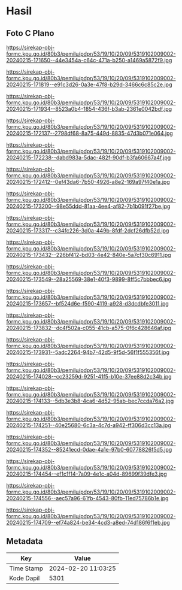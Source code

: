 # Hasil

## Foto C Plano

https://sirekap-obj-formc.kpu.go.id/80b3/pemilu/pdpr/53/19/10/20/09/5319102009002-20240215-171650--44e3454a-c64c-471a-b250-a1469a5872f9.jpg

https://sirekap-obj-formc.kpu.go.id/80b3/pemilu/pdpr/53/19/10/20/09/5319102009002-20240215-171819--e91c3d26-0a3e-47f8-b29d-3466c6c85c2e.jpg

https://sirekap-obj-formc.kpu.go.id/80b3/pemilu/pdpr/53/19/10/20/09/5319102009002-20240215-171934--8523a0b4-1854-436f-b3ab-2361e0042bdf.jpg

https://sirekap-obj-formc.kpu.go.id/80b3/pemilu/pdpr/53/19/10/20/09/5319102009002-20240215-172137--2798df68-8a75-449d-8835-47d3b071e064.jpg

https://sirekap-obj-formc.kpu.go.id/80b3/pemilu/pdpr/53/19/10/20/09/5319102009002-20240215-172238--dabd983a-5dac-482f-90df-b3fa60667a4f.jpg

https://sirekap-obj-formc.kpu.go.id/80b3/pemilu/pdpr/53/19/10/20/09/5319102009002-20240215-172412--0ef43da6-7b50-4926-a8e2-169a97f40e1a.jpg

https://sirekap-obj-formc.kpu.go.id/80b3/pemilu/pdpr/53/19/10/20/09/5319102009002-20240215-173200--98e55ddd-81aa-4ee4-af82-7b1b091f27be.jpg

https://sirekap-obj-formc.kpu.go.id/80b3/pemilu/pdpr/53/19/10/20/09/5319102009002-20240215-173317--c34fc226-3d0a-449b-8fdf-2dcf26dfb52d.jpg

https://sirekap-obj-formc.kpu.go.id/80b3/pemilu/pdpr/53/19/10/20/09/5319102009002-20240215-173432--226bf412-bd03-4e42-840e-5a7cf30c6911.jpg

https://sirekap-obj-formc.kpu.go.id/80b3/pemilu/pdpr/53/19/10/20/09/5319102009002-20240215-173549--28a25569-38e1-40f3-9899-8ff5c7bbbec6.jpg

https://sirekap-obj-formc.kpu.go.id/80b3/pemilu/pdpr/53/19/10/20/09/5319102009002-20240215-173657--bf524d6e-f590-4119-a928-d3dcdbfe3011.jpg

https://sirekap-obj-formc.kpu.go.id/80b3/pemilu/pdpr/53/19/10/20/09/5319102009002-20240215-173832--dc4f502a-c055-41cb-a575-0f6c428646af.jpg

https://sirekap-obj-formc.kpu.go.id/80b3/pemilu/pdpr/53/19/10/20/09/5319102009002-20240215-173931--5adc2264-94b7-42d5-9f5d-56f1f555356f.jpg

https://sirekap-obj-formc.kpu.go.id/80b3/pemilu/pdpr/53/19/10/20/09/5319102009002-20240215-174028--cc23259d-9251-41f5-b10e-37ee88d2c34b.jpg

https://sirekap-obj-formc.kpu.go.id/80b3/pemilu/pdpr/53/19/10/20/09/5319102009002-20240215-174133--5db3e3b8-4ca6-4d52-95ab-bec7ccda76a2.jpg

https://sirekap-obj-formc.kpu.go.id/80b3/pemilu/pdpr/53/19/10/20/09/5319102009002-20240215-174251--40e25680-6c3a-4c7d-a942-ff306d3cc13a.jpg

https://sirekap-obj-formc.kpu.go.id/80b3/pemilu/pdpr/53/19/10/20/09/5319102009002-20240215-174352--85241ecd-0dae-4a1e-97b0-60778826f5d5.jpg

https://sirekap-obj-formc.kpu.go.id/80b3/pemilu/pdpr/53/19/10/20/09/5319102009002-20240215-174454--ef1c1f14-7a09-4e1c-a04d-89699f39dfe3.jpg

https://sirekap-obj-formc.kpu.go.id/80b3/pemilu/pdpr/53/19/10/20/09/5319102009002-20240215-174556--aec57a96-61fb-4543-80fb-11ed75786b1e.jpg

https://sirekap-obj-formc.kpu.go.id/80b3/pemilu/pdpr/53/19/10/20/09/5319102009002-20240215-174709--ef74a824-be34-4cd3-a8ed-74d186f6f1eb.jpg


## Metadata

| Key        | Value               |
| ---------- | ------------------- |
| Time Stamp | 2024-02-20 11:03:25 |
| Kode Dapil | 5301                |



